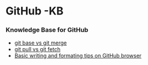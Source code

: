 # GitHub -KB
### Knowledge Base for GitHub

* [git base vs git merge](doc/MergeVsRebase.md)
* [git pull vs git fetch](doc/GitPullVsFetch.png)
* [Basic writing and formating tips on GitHub browser](url)
